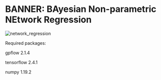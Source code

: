 # BANNER: BAyesian Non-parametric NEtwork Regression

![network_regression](https://user-images.githubusercontent.com/39411160/107499592-6db7e700-6b95-11eb-8acd-21979d91c82f.png)


Required packages:

gpflow 2.1.4

tensorflow 2.4.1

numpy 1.19.2

